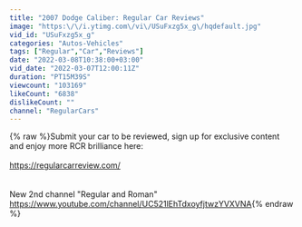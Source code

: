 ```yaml
---
title: "2007 Dodge Caliber: Regular Car Reviews"
image: "https:\/\/i.ytimg.com\/vi\/USuFxzg5x_g\/hqdefault.jpg"
vid_id: "USuFxzg5x_g"
categories: "Autos-Vehicles"
tags: ["Regular","Car","Reviews"]
date: "2022-03-08T10:38:00+03:00"
vid_date: "2022-03-07T12:00:11Z"
duration: "PT15M39S"
viewcount: "103169"
likeCount: "6838"
dislikeCount: ""
channel: "RegularCars"
---
```

{% raw %}Submit your car to be reviewed, sign up for exclusive content and enjoy more RCR brilliance here: <br /> <br /><a rel="nofollow" target="blank" href="https://regularcarreview.com/">https://regularcarreview.com/</a><br /><br /><br />New 2nd channel &quot;Regular and Roman&quot;<br /><a rel="nofollow" target="blank" href="https://www.youtube.com/channel/UC521lEhTdxoyfjtwzYVXVNA">https://www.youtube.com/channel/UC521lEhTdxoyfjtwzYVXVNA</a>{% endraw %}

